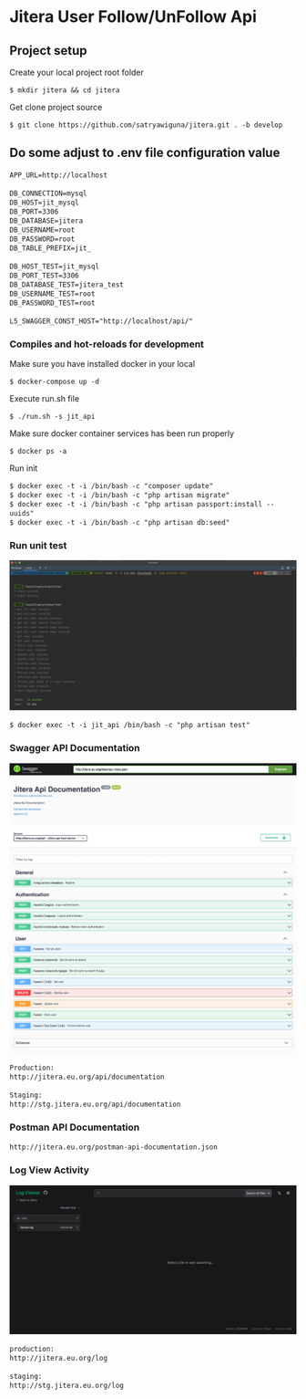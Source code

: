 # Jitera User Follow/UnFollow Api

## Project setup
Create your local project root folder
```
$ mkdir jitera && cd jitera
```
Get clone project source 
```
$ git clone https://github.com/satryawiguna/jitera.git . -b develop
```

## Do some adjust to .env file configuration value
```
APP_URL=http://localhost

DB_CONNECTION=mysql
DB_HOST=jit_mysql
DB_PORT=3306
DB_DATABASE=jitera
DB_USERNAME=root
DB_PASSWORD=root
DB_TABLE_PREFIX=jit_

DB_HOST_TEST=jit_mysql
DB_PORT_TEST=3306
DB_DATABASE_TEST=jitera_test
DB_USERNAME_TEST=root
DB_PASSWORD_TEST=root

L5_SWAGGER_CONST_HOST="http://localhost/api/"
```

### Compiles and hot-reloads for development
Make sure you have installed docker in your local
```
$ docker-compose up -d
```
Execute run.sh file
```
$ ./run.sh -s jit_api
```
Make sure docker container services has been run properly
```
$ docker ps -a
```
Run init
```
$ docker exec -t -i /bin/bash -c "composer update"
$ docker exec -t -i /bin/bash -c "php artisan migrate"
$ docker exec -t -i /bin/bash -c "php artisan passport:install --uuids"
$ docker exec -t -i /bin/bash -c "php artisan db:seed"

```

### Run unit test
![alt text](./unit-test.jpg)
```
$ docker exec -t -i jit_api /bin/bash -c "php artisan test"
```


### Swagger API Documentation
![alt text](./swagger-api-documentation.jpg)

```
Production:
http://jitera.eu.org/api/documentation

Staging:
http://stg.jitera.eu.org/api/documentation
```

### Postman API Documentation
```
http://jitera.eu.org/postman-api-documentation.json
```

### Log View Activity
![alt text](./log.jpg)
```
production:
http://jitera.eu.org/log

staging:
http://stg.jitera.eu.org/log
```
